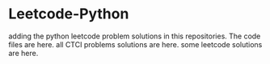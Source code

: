 # Leetcode-Python
adding the python leetcode problem solutions in this repositories. 
The code files are here.
all CTCI problems solutions are here.
some leetcode solutions are here.


























































































































































































































































































































































































































































































































































































































































































































































